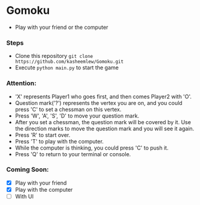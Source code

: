 # Gomoku
 * Play with your friend or the computer

### Steps
 * Clone this repository `git clone https://github.com/kasheemlew/Gomoku.git`
 * Execute `python main.py` to start the game

### Attention:

 * 'X' represents Player1 who goes first, and then comes Player2 with 'O'.
 * Question mark('?') represents the vertex you are on, and you could press 'C'
   to set a chessman on this vertex.
 * Press 'W', 'A', 'S', 'D' to move your question mark.
 * After you set a chessman, the question mark will be covered by it. Use the
   direction marks to move the question mark and you will see it again.
 * Press 'R' to start over.
 * Press 'T' to play with the computer.
 * While the computer is thinking, you could press 'C' to push it.
 * Press 'Q' to return to your terminal or console.

### Coming Soon:

- [x] Play with your friend
- [x] Play with the computer
- [ ] With UI
